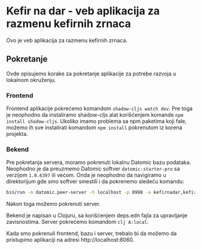# Kefir na dar - veb aplikacija za razmenu kefirnih zrnaca

Ovo je veb aplikacija za razmenu kefirnih zrnaca.

## Pokretanje

Ovde opisujemo korake za pokretanje aplikacije za potrebe razvoja u lokalnom okruženju.

### Frontend

Frontend aplikacije pokrećemo komandom `shadow-cljs watch dev`. Pre toga je neophodno da instaliramo shadow-cljs alat
korišćenjem komande `npm install shadow-cljs`. Ukoliko imamo problema sa npm paketima koji fale, možemo ih sve
instalirati komandom `npm install` pokrenutom iz korena projekta.

### Bekend

Pre pokretanja servera, moramo pokrenuti lokalnu Datomic bazu podataka. Neophodno je da preuzmemo Datomic softver
`datomic-starter-pro` sa verzijom `1.0.6397` ili većom. Onda je neophodno da navigiramo u direktorijum gde smo softver
smestili i da pokrenemo sledeću komandu:

```bash
bin/run -m datomic.peer-server -h localhost -p 8998 -a kefirnadar,kefirnadar -d kefirnadar,datomic:mem://kefirnadar
```

Nakon toga možemo pokrenuti server.

Bekend je napisan u Clojuru, sa korišćenjem deps.edn fajla za upravljanje zavisnostima.
Server pokrećemo komandom `clj A:local`.

Kada smo pokrenuli frontend, bazu i server, trebalo bi da možemo da pristupimo aplikaciji na adresi
http://localhost:8060.